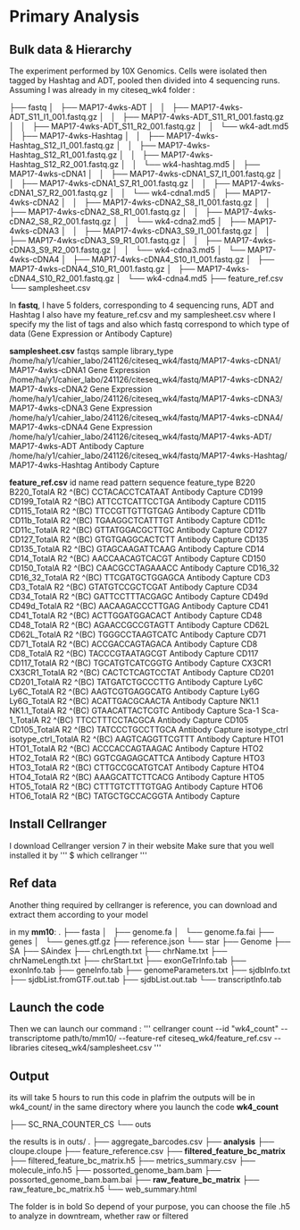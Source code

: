 # Primary Analysis
## Bulk data & Hierarchy 
The experiment performed by 10X Genomics. 
Cells were isolated then tagged by Hashtag and ADT, pooled then divided into 4 sequencing runs. 
Assuming I was already in my citeseq_wk4 folder :

├── fastq
│   ├── MAP17-4wks-ADT
│   │   ├── MAP17-4wks-ADT_S11_I1_001.fastq.gz
│   │   ├── MAP17-4wks-ADT_S11_R1_001.fastq.gz
│   │   ├── MAP17-4wks-ADT_S11_R2_001.fastq.gz
│   │   └── wk4-adt.md5
│   ├── MAP17-4wks-Hashtag
│   │   ├── MAP17-4wks-Hashtag_S12_I1_001.fastq.gz
│   │   ├── MAP17-4wks-Hashtag_S12_R1_001.fastq.gz
│   │   ├── MAP17-4wks-Hashtag_S12_R2_001.fastq.gz
│   │   └── wk4-hashtag.md5
│   ├── MAP17-4wks-cDNA1
│   │   ├── MAP17-4wks-cDNA1_S7_I1_001.fastq.gz
│   │   ├── MAP17-4wks-cDNA1_S7_R1_001.fastq.gz
│   │   ├── MAP17-4wks-cDNA1_S7_R2_001.fastq.gz
│   │   └── wk4-cdna1.md5
│   ├── MAP17-4wks-cDNA2
│   │   ├── MAP17-4wks-cDNA2_S8_I1_001.fastq.gz
│   │   ├── MAP17-4wks-cDNA2_S8_R1_001.fastq.gz
│   │   ├── MAP17-4wks-cDNA2_S8_R2_001.fastq.gz
│   │   └── wk4-cdna2.md5
│   ├── MAP17-4wks-cDNA3
│   │   ├── MAP17-4wks-cDNA3_S9_I1_001.fastq.gz
│   │   ├── MAP17-4wks-cDNA3_S9_R1_001.fastq.gz
│   │   ├── MAP17-4wks-cDNA3_S9_R2_001.fastq.gz
│   │   └── wk4-cdna3.md5
│   └── MAP17-4wks-cDNA4
│       ├── MAP17-4wks-cDNA4_S10_I1_001.fastq.gz
│       ├── MAP17-4wks-cDNA4_S10_R1_001.fastq.gz
│       ├── MAP17-4wks-cDNA4_S10_R2_001.fastq.gz
│       └── wk4-cdna4.md5
├── feature_ref.csv
└── samplesheet.csv

In **fastq**, I have 5 folders, corresponding to 4 sequencing runs, ADT and Hashtag
I also have my feature_ref.csv and my samplesheet.csv where I specify my the list of tags and also which fastq correspond to which type of data (Gene Expression or Antibody Capture) 

**samplesheet.csv**
fastqs                                                               sample             library_type
/home/ha/y1/cahier_labo/241126/citeseq_wk4/fastq/MAP17-4wks-cDNA1/   MAP17-4wks-cDNA1   Gene Expression
/home/ha/y1/cahier_labo/241126/citeseq_wk4/fastq/MAP17-4wks-cDNA2/   MAP17-4wks-cDNA2   Gene Expression
/home/ha/y1/cahier_labo/241126/citeseq_wk4/fastq/MAP17-4wks-cDNA3/   MAP17-4wks-cDNA3   Gene Expression
/home/ha/y1/cahier_labo/241126/citeseq_wk4/fastq/MAP17-4wks-cDNA4/   MAP17-4wks-cDNA4   Gene Expression
/home/ha/y1/cahier_labo/241126/citeseq_wk4/fastq/MAP17-4wks-ADT/     MAP17-4wks-ADT     Antibody Capture
/home/ha/y1/cahier_labo/241126/citeseq_wk4/fastq/MAP17-4wks-Hashtag/ MAP17-4wks-Hashtag Antibody Capture

**feature_ref.csv**
id           name                read pattern sequence        feature_type
B220         B220_TotalA         R2   ^(BC)   CCTACACCTCATAAT Antibody Capture
CD199        CD199_TotalA        R2   ^(BC)   ATTCCTCATTCCTGA Antibody Capture
CD115        CD115_TotalA        R2   ^(BC)   TTCCGTTGTTGTGAG Antibody Capture
CD11b        CD11b_TotalA        R2   ^(BC)   TGAAGGCTCATTTGT Antibody Capture
CD11c        CD11c_TotalA        R2   ^(BC)   GTTATGGACGCTTGC Antibody Capture
CD127        CD127_TotalA        R2   ^(BC)   GTGTGAGGCACTCTT Antibody Capture
CD135        CD135_TotalA        R2   ^(BC)   GTAGCAAGATTCAAG Antibody Capture
CD14         CD14_TotalA         R2   ^(BC)   AACCAACAGTCACGT Antibody Capture
CD150        CD150_TotalA        R2   ^(BC)   CAACGCCTAGAAACC Antibody Capture
CD16_32      CD16_32_TotalA      R2   ^(BC)   TTCGATGCTGGAGCA Antibody Capture
CD3          CD3_TotalA          R2   ^(BC)   GTATGTCCGCTCGAT Antibody Capture
CD34         CD34_TotalA         R2   ^(BC)   GATTCCTTTACGAGC Antibody Capture
CD49d        CD49d_TotalA        R2   ^(BC)   AACAAGACCCTTGAG Antibody Capture
CD41         CD41_TotalA         R2   ^(BC)   ACTTGGATGGACACT Antibody Capture
CD48         CD48_TotalA         R2   ^(BC)   AGAACCGCCGTAGTT Antibody Capture
CD62L        CD62L_TotalA        R2   ^(BC)   TGGGCCTAAGTCATC Antibody Capture
CD71         CD71_TotalA         R2   ^(BC)   ACCGACCAGTAGACA Antibody Capture
CD8          CD8_TotalA          R2   ^(BC)   TACCCGTAATAGCGT Antibody Capture
CD117        CD117_TotalA        R2   ^(BC)   TGCATGTCATCGGTG Antibody Capture
CX3CR1       CX3CR1_TotalA       R2   ^(BC)   CACTCTCAGTCCTAT Antibody Capture
CD201        CD201_TotalA        R2   ^(BC)   TATGATCTGCCCTTG Antibody Capture
Ly6C         Ly6C_TotalA         R2   ^(BC)   AAGTCGTGAGGCATG Antibody Capture
Ly6G         Ly6G_TotalA         R2   ^(BC)   ACATTGACGCAACTA Antibody Capture
NK1.1        NK1.1_TotalA        R2   ^(BC)   GTAACATTACTCGTC Antibody Capture
Sca-1        Sca-1_TotalA        R2   ^(BC)   TTCCTTTCCTACGCA Antibody Capture
CD105        CD105_TotalA        R2   ^(BC)   TATCCCTGCCTTGCA Antibody Capture
isotype_ctrl isotype_ctrl_TotalA R2   ^(BC)   AAGTCAGGTTCGTTT Antibody Capture
HTO1         HTO1_TotalA         R2   ^(BC)   ACCCACCAGTAAGAC Antibody Capture
HTO2         HTO2_TotalA         R2   ^(BC)   GGTCGAGAGCATTCA Antibody Capture
HTO3         HTO3_TotalA         R2   ^(BC)   CTTGCCGCATGTCAT Antibody Capture
HTO4         HTO4_TotalA         R2   ^(BC)   AAAGCATTCTTCACG Antibody Capture
HTO5         HTO5_TotalA         R2   ^(BC)   CTTTGTCTTTGTGAG Antibody Capture
HTO6         HTO6_TotalA         R2   ^(BC)   TATGCTGCCACGGTA Antibody Capture

## Install Cellranger
I download Cellranger version 7 in their website
Make sure that you well installed it by 
'''
$ which cellranger
'''

## Ref data 
Another thing required by cellranger is reference, you can download and extract them according to your model

in my **mm10**:
.
├── fasta
│   ├── genome.fa
│   └── genome.fa.fai
├── genes
│   └── genes.gtf.gz
├── reference.json
└── star
    ├── Genome
    ├── SA
    ├── SAindex
    ├── chrLength.txt
    ├── chrName.txt
    ├── chrNameLength.txt
    ├── chrStart.txt
    ├── exonGeTrInfo.tab
    ├── exonInfo.tab
    ├── geneInfo.tab
    ├── genomeParameters.txt
    ├── sjdbInfo.txt
    ├── sjdbList.fromGTF.out.tab
    ├── sjdbList.out.tab
    └── transcriptInfo.tab



## Launch the code 
Then we can launch our command : 
'''
cellranger count --id "wk4_count" --transcriptome path/to/mm10/ --feature-ref citeseq_wk4/feature_ref.csv --libraries citeseq_wk4/samplesheet.csv
'''

## Output
its will take 5 hours to run this code in plafrim 
the outputs will be in wk4_count/ in the same directory where you launch the code
**wk4_count**

├── SC_RNA_COUNTER_CS
└── outs

the results is in outs/ 
.
├── aggregate_barcodes.csv
├── **analysis**
├── cloupe.cloupe
├── feature_reference.csv
├── **filtered_feature_bc_matrix**
├── filtered_feature_bc_matrix.h5
├── metrics_summary.csv
├── molecule_info.h5
├── possorted_genome_bam.bam
├── possorted_genome_bam.bam.bai
├── **raw_feature_bc_matrix**
├── raw_feature_bc_matrix.h5
└── web_summary.html
 
The folder is in bold 
So depend of your purpose, you can choose the file .h5 to analyze in downtream, whether raw or filtered 



